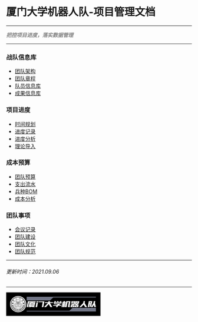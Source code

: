 # 厦门大学机器人队-项目管理文档

---

<Font color='grey'>***把控项目进度，落实数据管理***</Font>

---

### 战队信息库
- [团队架构](TeamStructure.md)
- [团队章程](TeamCharter.md)
- [队员信息库](https://docs.qq.com/sheet/DR0VuR0xLRVppU2VT)
- [成果信息库](AchievementInformationBase.md)

### 项目进度
- [时间规划](TimeSchedule.md)
- [进度记录](ProgressRecord.md)
- [进度分析](ScheduleAnalysis.md)
- [理论导入](TheoryIntroduction.md)

### 成本预算

- [团队预算](TeamBudget.md)
- [支出流水](ExpenditureRecord.htm)
- [兵种BOM](ArmsBOM.md)
- [成本分析](CostAnalysis.md)

### 团队事项
- [会议记录](MeetingMinutes.md)
- [团队建设](TeamBuilding.md)
- [团队文化](TeamCulture.md)
- [团队规范](TeamNorms.md)

----
###### 更新时间：2021.09.06
----

<img src="logo\logo3.png" style="zoom: 25%;" />